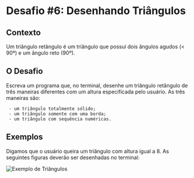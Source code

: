 # Desafio #6: Desenhando Triângulos

## Contexto

Um triângulo retângulo é um triângulo que possuí dois ângulos agudos (< 90º) e um ângulo reto (90º).

## O Desafio

Escreva um programa que, no terminal, desenhe um triângulo retângulo de três maneiras diferentes com um altura especificada pelo usuário. As três maneiras são:

     - um triângulo totalmente sólido; 
     - um triângulo somente com uma borda;
     - um triângulo com sequência numéricas.

## Exemplos

Digamos que o usuário queira um triângulo com altura igual a 8. As seguintes figuras deverão ser desenhadas no terminal:

![Exemplo de Triângulos](https://i.imgur.com/sk2oWDj.png)